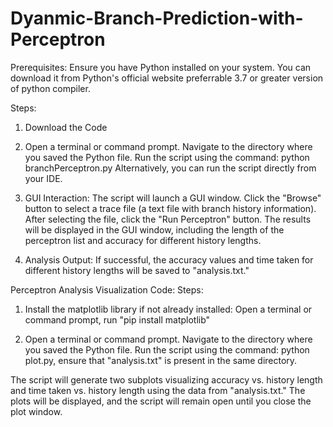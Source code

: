 # Dyanmic-Branch-Prediction-with-Perceptron

Prerequisites:
Ensure you have Python installed on your system. You can download it from Python's official website preferrable 3.7 or greater version of python compiler.

Steps:
1. Download the Code

2. Open a terminal or command prompt.
    Navigate to the directory where you saved the Python file.
    Run the script using the command: python branchPerceptron.py
    Alternatively, you can run the script directly from your IDE.

3. GUI Interaction:
    The script will launch a GUI window. Click the "Browse" button to select a trace file (a text file with branch history information). After selecting the file,
    click the "Run Perceptron" button. The results will be displayed in the GUI window, including the length of the perceptron list and accuracy for different history lengths.

4. Analysis Output:
    If successful, the accuracy values and time taken for different history lengths will be saved to "analysis.txt."

Perceptron Analysis Visualization Code:
Steps: 
1. Install the matplotlib library if not already installed:
    Open a terminal or command prompt, run "pip install matplotlib"

2. Open a terminal or command prompt.
    Navigate to the directory where you saved the Python file.
    Run the script using the command: python plot.py, ensure that "analysis.txt" is present in the same directory.


The script will generate two subplots visualizing accuracy vs. history length and time taken vs. history length using the data from "analysis.txt." 
The plots will be displayed, and the script will remain open until you close the plot window.

